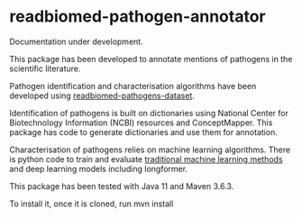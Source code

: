 # readbiomed-pathogen-annotator

Documentation under development.

This package has been developed to annotate mentions of pathogens in the scientific literature.

Pathogen identification and characterisation algorithms have been developed using [readbiomed-pathogens-dataset](https://github.com/READ-BioMed/readbiomed-pathogens-dataset).

Identification of pathogens is built on dictionaries using National Center for Biotechnology Information (NCBI) resources and ConceptMapper. This package has code to generate dictionaries and use them for annotation.

Characterisation of pathogens relies on machine learning algorithms. There is python code to train and evaluate [traditional machine learning methods](https://github.com/READ-BioMed/MTIMLExtension) and deep learning models including longformer.

This package has been tested with Java 11 and Maven 3.6.3.

To install it, once it is cloned, run mvn install
